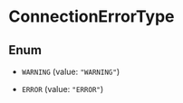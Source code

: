 

# ConnectionErrorType

## Enum


* `WARNING` (value: `"WARNING"`)

* `ERROR` (value: `"ERROR"`)



